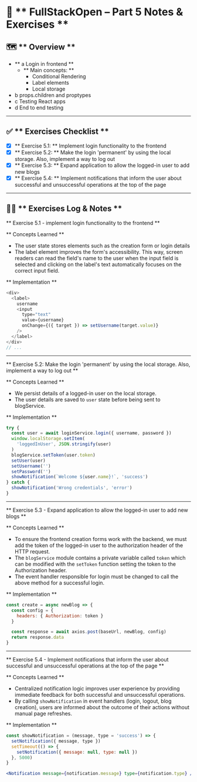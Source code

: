 # 📘 ** FullStackOpen – Part 5 Notes & Exercises **

## 🗺️ ** Overview **
- ** a Login in frontend **
  - ** Main concepts: **
    - Conditional Rendering
    - Label elements
    - Local storage
- b props.children and proptypes
- c Testing React apps
- d End to end testing

---

## ✅ ** Exercises Checklist **

- [x] ** Exercise 5.1: ** Implement login functionality to the frontend
- [x] ** Exercise 5.2: ** Make the login 'permanent' by using the local storage. Also, implement a way to log out
- [x] ** Exercise 5.3: ** Expand application to allow the logged-in user to add new blogs
- [x] ** Exercise 5.4: ** Implement notifications that inform the user about successful and unsuccessful operations at the top of the page

---

## 🧑‍💻 ** Exercises Log & Notes **

** Exercise 5.1 - implement login functionality to the frontend **

** Concepts Learned **

- The user state stores elements such as the creation form or login details
- The label element improves the form's accessibility. This way, screen readers can read the field's name to the user when the input field is selected and clicking on the label's text automatically focuses on the correct input field.

** Implementation ** 
```javascript
<div>
  <label>
    username
    <input
      type="text"
      value={username}
      onChange={({ target }) => setUsername(target.value)}
    />
  </label>
</div>
// ...
```

--- 

** Exercise 5.2: Make the login 'permanent' by using the local storage. Also, implement a way to log out **

** Concepts Learned ** 

- We persist details of a logged-in user on the local storage. 
- The user details are saved to `user` state before being sent to blogService.

** Implementation **
```javascript
try {
  const user = await loginService.login({ username, password })
  window.localStorage.setItem(
    'loggedInUser', JSON.stringify(user)
  )
  blogService.setToken(user.token)
  setUser(user)
  setUsername('')
  setPassword('')
  showNotification(`Welcome ${user.name}!`, 'success')
} catch {
  showNotification('Wrong credentials', 'error')
}
```

---

** Exercise 5.3 - Expand application to allow the logged-in user to add new blogs **

** Concepts Learned **

- To ensure the frontend creation forms work with the backend, we must add the token of the logged-in user to the authorization header of the HTTP request.
- The `blogService` module contains a private variable called `token` which can be modified with the `setToken` function setting the token to the Authorization header.
- The event handler responsible for login must be changed to call the above method for a successful login.

** Implementation **
```javascript
const create = async newBlog => {
  const config = {
    headers: { Authorization: token }
  }

  const response = await axios.post(baseUrl, newBlog, config)
  return response.data
}
```

---

** Exercise 5.4 - Implement notifications that inform the user about successful and unsuccessful operations at the top of the page **

** Concepts Learned **

- Centralized notification logic improves user experience by providing immediate feedback for both successful and unsuccessful operations.
- By calling `showNotification` in event handlers (login, logout, blog creation), users are informed about the outcome of their actions without manual page refreshes.

** Implementation **
```javascript
const showNotification = (message, type = 'success') => {
  setNotification({ message, type })
  setTimeout(() => {
    setNotification({ message: null, type: null })
  }, 5000)
}
```
```jsx
<Notification message={notification.message} type={notification.type} />
```
